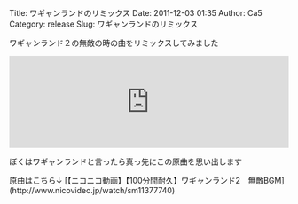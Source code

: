 Title: ワギャンランドのリミックス
Date: 2011-12-03 01:35
Author: Ca5
Category: release
Slug: ワギャンランドのリミックス

ワギャンランド２の無敵の時の曲をリミックスしてみました

<iframe width="100%" height="166" scrolling="no" frameborder="no" src="https://w.soundcloud.com/player/?url=https%3A//api.soundcloud.com/tracks/29549003&amp;color=ff5500&amp;auto_play=false&amp;hide_related=false&amp;show_comments=true&amp;show_user=true&amp;show_reposts=false"></iframe>


ぼくはワギャンランドと言ったら真っ先にこの原曲を思い出します

<p>
原曲はこちら↓  

<script type="text/javascript" src="http://ext.nicovideo.jp/thumb_watch/sm11377740"></script>
  

<noscript>
[【ニコニコ動画】【100分間耐久】ワギャンランド2　無敵BGM](http://www.nicovideo.jp/watch/sm11377740)

</noscript>

